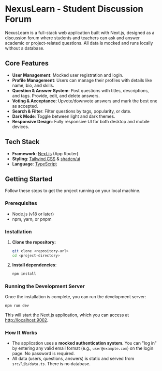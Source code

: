# NexusLearn - Student Discussion Forum

NexusLearn is a full-stack web application built with Next.js, designed as a discussion forum where students and teachers can ask and answer academic or project-related questions. All data is mocked and runs locally without a database.

## Core Features

- **User Management**: Mocked user registration and login.
- **Profile Management**: Users can manage their profiles with details like name, bio, and skills.
- **Question & Answer System**: Post questions with titles, descriptions, and tags. Provide, edit, and delete answers.
- **Voting & Acceptance**: Upvote/downvote answers and mark the best one as accepted.
- **Search & Filter**: Filter questions by tags, popularity, or date.
- **Dark Mode**: Toggle between light and dark themes.
- **Responsive Design**: Fully responsive UI for both desktop and mobile devices.

## Tech Stack

- **Framework**: [Next.js](https://nextjs.org/) (App Router)
- **Styling**: [Tailwind CSS](https://tailwindcss.com/) & [shadcn/ui](https://ui.shadcn.com/)
- **Language**: [TypeScript](https://www.typescriptlang.org/)

## Getting Started

Follow these steps to get the project running on your local machine.

### Prerequisites

- Node.js (v18 or later)
- npm, yarn, or pnpm

### Installation

1.  **Clone the repository:**
    ```bash
    git clone <repository-url>
    cd <project-directory>
    ```

2.  **Install dependencies:**
    ```bash
    npm install
    ```

### Running the Development Server

Once the installation is complete, you can run the development server:

```bash
npm run dev
```

This will start the Next.js application, which you can access at [http://localhost:9002](http://localhost:9002).

### How It Works

- The application uses a **mocked authentication system**. You can "log in" by entering any valid email format (e.g., `user@example.com`) on the login page. No password is required.
- All data (users, questions, answers) is static and served from `src/lib/data.ts`. There is no database.
